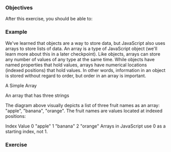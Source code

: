 <!--{ ids:[], language:'JavaScript', type:'workshop', order: 20, name:'Logical Operators', description:'List the logical operators and explain what they do.' }-->

### Objectives

After this exercise, you should be able to:



### Example

We've learned that objects are a way to store data, but JavaScript also uses arrays to store lists of data. An array is a type of JavaScript object (we'll learn more about this in a later checkpoint). Like objects, arrays can store any number of values of any type at the same time. While objects have named properties that hold values, arrays have numerical locations (indexed positions) that hold values. In other words, information in an object is stored without regard to order, but order in an array is important.

A Simple Array

An array that has three strings

The diagram above visually depicts a list of three fruit names as an array: "apple", "banana", "orange". The fruit names are values located at indexed positions:

Index	Value
0	"apple"
1	"banana"
2	"orange"
Arrays in JavaScript use 0 as a starting index, not 1.

### Exercise
